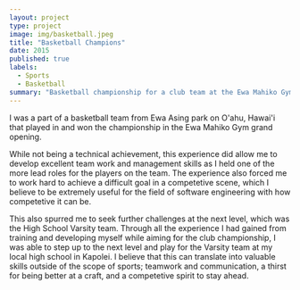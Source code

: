 ```yaml
---
layout: project
type: project
image: img/basketball.jpeg
title: "Basketball Champions"
date: 2015
published: true
labels:
  - Sports
  - Basketball
summary: "Basketball championship for a club team at the Ewa Mahiko Gym grand opening."
---
```


I was a part of a basketball team from Ewa Asing park on O'ahu, Hawai'i that played in and won the championship in the Ewa Mahiko Gym grand opening.

While not being a technical achievement, this experience did allow me to develop excellent team work and management skills as I held one of the more lead roles for the players on the team. The experience also forced me to work hard to achieve a difficult goal in a competetive scene, which I believe to be extremely useful for the field of software engineering with how competetive it can be. 

This also spurred me to seek further challenges at the next level, which was the High School Varsity team. Through all the experience I had gained from training and developing myself while aiming for the club championship, I was able to step up to the next level and play for the Varsity team at my local high school in Kapolei. I believe that this can translate into valuable skills outside of the scope of sports; teamwork and communication, a thirst for being better at a craft, and a competetive spirit to stay ahead.

